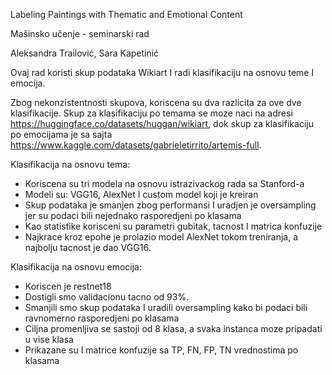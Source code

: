 Labeling Paintings with Thematic and Emotional Content
 
 Mašinsko učenje - seminarski rad

 Aleksandra Trailović, Sara Kapetinić

Ovaj rad koristi skup podataka Wikiart I radi klasifikaciju na osnovu teme I emocija.

Zbog nekonzistentnosti skupova, koriscena su dva razlicita za ove dve klasifikacije. Skup za klasifikaciju po temama se moze naci na adresi https://huggingface.co/datasets/huggan/wikiart, dok skup za klasifikaciju po emocijama je sa sajta https://www.kaggle.com/datasets/gabrieletirrito/artemis-full.

Klasifikacija na osnovu tema:
- Koriscena su tri modela na osnovu istrazivackog rada sa Stanford-a
- Modeli su: VGG16, AlexNet I custom model koji je kreiran
- Skup podataka je smanjen zbog performansi I uradjen je oversampling jer su podaci bili nejednako rasporedjeni po klasama
- Kao statistike korisceni su parametri gubitak, tacnost I matrica konfuzije
- Najkrace kroz epohe je prolazio model AlexNet tokom treniranja, a najbolju tacnost je dao VGG16.

Klasifikacija na osnovu emocija:
- Koriscen je restnet18
- Dostigli smo validacionu tacno od 93%.
- Smanjili smo skup podataka I uradili oversampling kako bi podaci bili ravnomerno rasporedjeni po klasama
- Ciljna promenljiva se sastoji od 8 klasa, a svaka instanca moze pripadati u vise klasa
- Prikazane su I matrice konfuzije sa TP, FN, FP, TN vrednostima po klasama

